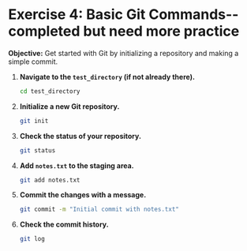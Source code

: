 # Exercise 4: Basic Git Commands-- completed but need more practice


**Objective:** Get started with Git by initializing a repository and making a simple commit.

1. **Navigate to the `test_directory` (if not already there).**
   ```bash
   cd test_directory
   ```
2. **Initialize a new Git repository.**
   ```bash
   git init
   ```
3. **Check the status of your repository.**
   ```bash
   git status
   ```
4. **Add `notes.txt` to the staging area.**

   ```bash
   git add notes.txt
   ```
5. **Commit the changes with a message.**
   ```bash
   git commit -m "Initial commit with notes.txt"
   ```
6. **Check the commit history.**
   ```bash
   git log
   ```
